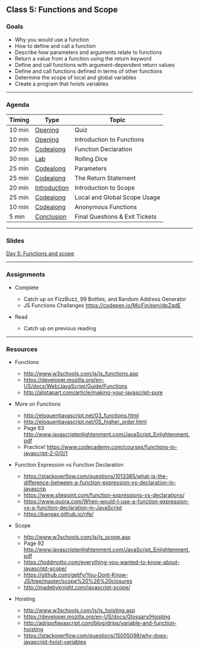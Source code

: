 ## Class 5: Functions and Scope

### Goals
* Why you would use a function 
* How to define and call a function
* Describe how parameters and arguments relate to functions
* Return a value from a function using the return keyword
* Define and call functions with argument-dependent return values
* Define and call functions defined in terms of other functions
* Determine the scope of local and global variables
* Create a program that hoists variables

---

### Agenda

| Timing | Type | Topic |
| --- | --- | --- |
| 10 min | [Opening](#opening) | Quiz |
| 10 min | [Opening](#opening) | Introduction to Functions  |
| 20 min | [Codealong](#codealong1) | Function Declaration |
| 30 min | [Lab](#lab1) | Rolling Dice |
| 25 min | [Codealong](#codealong2) | Parameters |
| 25 min | [Codealong](#codealong3) |  The Return Statement |
| 20 min | [Introduction](#introduction1) | Introduction to Scope |
| 25 min | [Codealong](#codealong4) | Local and Global Scope Usage |
| 10 min | [Codealong](#codealong4) | Anonymous Functions |
| 5 min | [Conclusion](#conclusion) | Final Questions & Exit Tickets |

---

### Slides

[Day 5: Functions and scope](http://ga-students.github.io/JS-BOS-03/5-functions-and-scope/)

---

### Assignments

* Complete 
	- Catch up on FizzBuzz, 99 Bottles, and Random Address Generator
	- JS Functions Challanges https://codepen.io/MicFin/pen/dpZqdE
	
* Read 
	- Catch up on previous reading

---

### Resources
- Functions
	- http://www.w3schools.com/js/js_functions.asp
	- https://developer.mozilla.org/en-US/docs/Web/JavaScript/Guide/Functions
	- http://alistapart.com/article/making-your-javascript-pure
	
- More on Functions
	- http://eloquentjavascript.net/03_functions.html
	- http://eloquentjavascript.net/05_higher_order.html
	- Page 63 http://www.javascriptenlightenment.com/JavaScript_Enlightenment.pdf
	- Practice! https://www.codecademy.com/courses/functions-in-javascript-2-0/0/1

- Function Expression vs Function Declaration
	- https://stackoverflow.com/questions/1013385/what-is-the-difference-between-a-function-expression-vs-declaration-in-javascrip
	- https://www.sitepoint.com/function-expressions-vs-declarations/
	- https://www.quora.com/When-would-I-use-a-function-expression-vs-a-function-declaration-in-JavaScript
	- https://kangax.github.io/nfe/
	
- Scope
	- http://www.w3schools.com/js/js_scope.asp
	- Page 92 http://www.javascriptenlightenment.com/JavaScript_Enlightenment.pdf
	- https://toddmotto.com/everything-you-wanted-to-know-about-javascript-scope/
	- https://github.com/getify/You-Dont-Know-JS/tree/master/scope%20%26%20closures
	- http://madebyknight.com/javascript-scope/
	
- Hoisting
	- http://www.w3schools.com/js/js_hoisting.asp
	- https://developer.mozilla.org/en-US/docs/Glossary/Hoisting
	- http://adripofjavascript.com/blog/drips/variable-and-function-hoisting
	- https://stackoverflow.com/questions/15005098/why-does-javascript-hoist-variables





